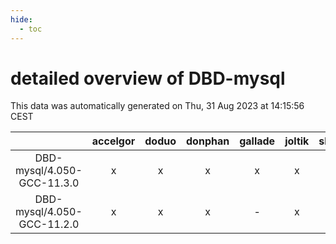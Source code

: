 ```yaml
---
hide:
  - toc
---
```


detailed overview of DBD-mysql
==============================


This data was automatically generated on Thu, 31 Aug 2023 at 14:15:56 CEST  

| |accelgor|doduo|donphan|gallade|joltik|skitty|swalot|victini|
| :---: | :---: | :---: | :---: | :---: | :---: | :---: | :---: | :---: |
|DBD-mysql/4.050-GCC-11.3.0|x|x|x|x|x|x|x|x|
|DBD-mysql/4.050-GCC-11.2.0|x|x|x|-|x|x|x|x|
